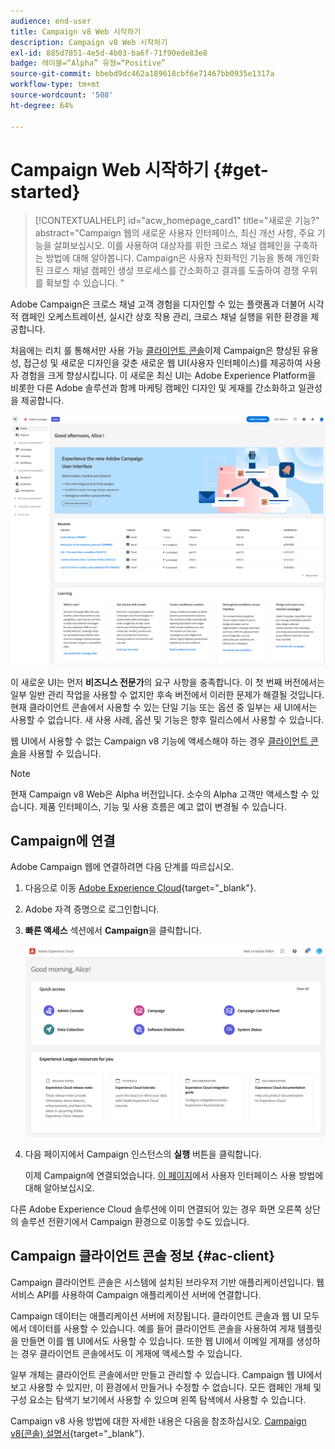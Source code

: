 ```yaml
---
audience: end-user
title: Campaign v8 Web 시작하기
description: Campaign v8 Web 시작하기
exl-id: 885d7851-4e5d-4b03-ba6f-71f90ede83e8
badge: 레이블=“Alpha” 유형=“Positive”
source-git-commit: bbebd9dc462a189618cbf6e71467bb0935e1317a
workflow-type: tm+mt
source-wordcount: '508'
ht-degree: 64%

---
```


# Campaign Web 시작하기 {#get-started}

>[!CONTEXTUALHELP]
>id="acw_homepage_card1"
>title="새로운 기능?"
>abstract="Campaign 웹의 새로운 사용자 인터페이스, 최신 개선 사항, 주요 기능을 살펴보십시오. 이를 사용하여 대상자를 위한 크로스 채널 캠페인을 구축하는 방법에 대해 알아봅니다. Campaign은 사용자 친화적인 기능을 통해 개인화된 크로스 채널 캠페인 생성 프로세스를 간소화하고 결과를 도출하여 경쟁 우위를 확보할 수 있습니다. "


Adobe Campaign은 크로스 채널 고객 경험을 디자인할 수 있는 플랫폼과 더불어 시각적 캠페인 오케스트레이션, 실시간 상호 작용 관리, 크로스 채널 실행을 위한 환경을 제공합니다.

처음에는 리치 를 통해서만 사용 가능 [클라이언트 콘솔](#ac-client)이제 Campaign은 향상된 유용성, 접근성 및 새로운 디자인을 갖춘 새로운 웹 UI(사용자 인터페이스)를 제공하여 사용자 경험을 크게 향상시킵니다. 이 새로운 최신 UI는 Adobe Experience Platform을 비롯한 다른 Adobe 솔루션과 함께 마케팅 캠페인 디자인 및 게재를 간소화하고 일관성을 제공합니다.

![](assets/home.png)

이 새로운 UI는 먼저 **비즈니스 전문가**&#x200B;의 요구 사항을 충족합니다. 이 첫 번째 버전에서는 일부 일반 관리 작업을 사용할 수 없지만 후속 버전에서 이러한 문제가 해결될 것입니다. 현재 클라이언트 콘솔에서 사용할 수 있는 단일 기능 또는 옵션 중 일부는 새 UI에서는 사용할 수 없습니다. 새 사용 사례, 옵션 및 기능은 향후 릴리스에서 사용할 수 있습니다.

웹 UI에서 사용할 수 없는 Campaign v8 기능에 액세스해야 하는 경우 [클라이언트 콘솔](#ac-client)을 사용할 수 있습니다.


>[!NOTE]
>
>현재 Campaign v8 Web은 Alpha 버전입니다. 소수의 Alpha 고객만 액세스할 수 있습니다. 제품 인터페이스, 기능 및 사용 흐름은 예고 없이 변경될 수 있습니다.

## Campaign에 연결

Adobe Campaign 웹에 연결하려면 다음 단계를 따르십시오.

1. 다음으로 이동 [Adobe Experience Cloud](https://experience.adobe.com){target="_blank"}.
1. Adobe 자격 증명으로 로그인합니다.
1. **빠른 액세스** 섹션에서 **Campaign**&#x200B;을 클릭합니다.

   ![](assets/connect.png)

1. 다음 페이지에서 Campaign 인스턴스의 **실행** 버튼을 클릭합니다.

   이제 Campaign에 연결되었습니다. [이 페이지](user-interface.md)에서 사용자 인터페이스 사용 방법에 대해 알아보십시오.

다른 Adobe Experience Cloud 솔루션에 이미 연결되어 있는 경우 화면 오른쪽 상단의 솔루션 전환기에서 Campaign 환경으로 이동할 수도 있습니다.

## Campaign 클라이언트 콘솔 정보 {#ac-client}

Campaign 클라이언트 콘솔은 시스템에 설치된 브라우저 기반 애플리케이션입니다. 웹 서비스 API를 사용하여 Campaign 애플리케이션 서버에 연결합니다.

Campaign 데이터는 애플리케이션 서버에 저장됩니다. 클라이언트 콘솔과 웹 UI 모두에서 데이터를 사용할 수 있습니다. 예를 들어 클라이언트 콘솔을 사용하여 게재 템플릿을 만들면 이를 웹 UI에서도 사용할 수 있습니다. 또한 웹 UI에서 이메일 게재를 생성하는 경우 클라이언트 콘솔에서도 이 게재에 액세스할 수 있습니다.

일부 개체는 클라이언트 콘솔에서만 만들고 관리할 수 있습니다. Campaign 웹 UI에서 보고 사용할 수 있지만, 이 환경에서 만들거나 수정할 수 없습니다. 모든 캠페인 개체 및 구성 요소는 탐색기 보기에서 사용할 수 있으며 왼쪽 탐색에서 사용할 수 있습니다.

Campaign v8 사용 방법에 대한 자세한 내용은 다음을 참조하십시오. [Campaign v8(콘솔) 설명서](https://experienceleague.adobe.com/docs/campaign/campaign-v8/campaign-home.html){target="_blank"}.

